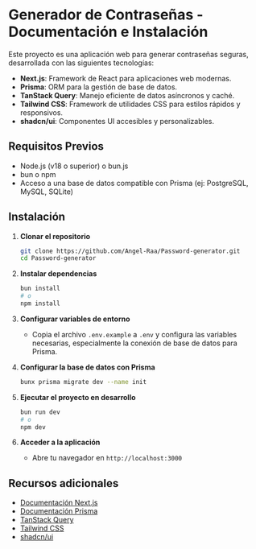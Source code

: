 # Generador de Contraseñas - Documentación e Instalación

Este proyecto es una aplicación web para generar contraseñas seguras, desarrollada con las siguientes tecnologías:

- **Next.js**: Framework de React para aplicaciones web modernas.
- **Prisma**: ORM para la gestión de base de datos.
- **TanStack Query**: Manejo eficiente de datos asíncronos y caché.
- **Tailwind CSS**: Framework de utilidades CSS para estilos rápidos y responsivos.
- **shadcn/ui**: Componentes UI accesibles y personalizables.

## Requisitos Previos

- Node.js (v18 o superior) o bun.js
- bun o npm
- Acceso a una base de datos compatible con Prisma (ej: PostgreSQL, MySQL, SQLite)

## Instalación

1. **Clonar el repositorio**

    ```bash
    git clone https://github.com/Angel-Raa/Password-generator.git
    cd Password-generator
    ```

2. **Instalar dependencias**

    ```bash
    bun install
    # o
    npm install
    ```

3. **Configurar variables de entorno**
    - Copia el archivo `.env.example` a `.env` y configura las variables necesarias, especialmente la conexión de base de datos para Prisma.

4. **Configurar la base de datos con Prisma**

    ```bash
    bunx prisma migrate dev --name init
    ```

5. **Ejecutar el proyecto en desarrollo**

    ```bash
    bun run dev
    # o
    npm dev
    ```

6. **Acceder a la aplicación**
    - Abre tu navegador en `http://localhost:3000`

## Recursos adicionales

- [Documentación Next.js](https://nextjs.org/docs)
- [Documentación Prisma](https://www.prisma.io/docs/)
- [TanStack Query](https://tanstack.com/query/latest)
- [Tailwind CSS](https://tailwindcss.com/docs)
- [shadcn/ui](https://ui.shadcn.com/docs)
